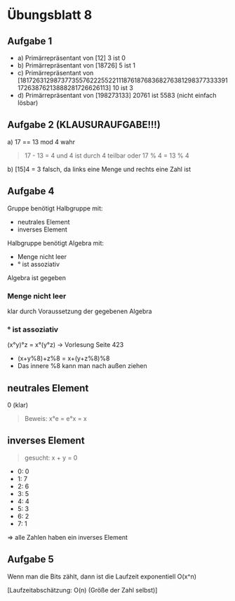 # Übungsblatt 8

## Aufgabe 1
- a) Primärrepräsentant von [12] 3 ist 0
- b) Primärrepräsentant von [18726] 5 ist 1
- c) Primärrepräsentant von [1817263129873773557622255221118761876836827638129837733339117263876213888281726626113] 10 ist 3
- d) Primärrepräsentant von [198273133] 20761 ist 5583 (nicht einfach lösbar)

## Aufgabe 2 (KLAUSURAUFGABE!!!)
a) 17 == 13 mod 4 wahr
> 17 - 13 = 4 und 4 ist durch 4 teilbar oder 17 % 4 = 13 % 4

b) [15]4 = 3 falsch, da links eine Menge und rechts eine Zahl ist

## Aufgabe 4
Gruppe benötigt Halbgruppe mit:
- neutrales Element
- inverses Element

Halbgruppe benötigt Algebra mit:
- Menge nicht leer
- ° ist assoziativ

Algebra ist gegeben

### Menge nicht leer
klar durch Voraussetzung der gegebenen Algebra

### ° ist assoziativ
(x°y)°z = x°(y°z)
-> Vorlesung Seite 423

- (x+y%8)+z%8 = x+(y+z%8)%8
- Das innere %8 kann man nach außen ziehen

## neutrales Element
0 (klar)

> Beweis: x°e = e°x = x

## inverses Element
> gesucht: x + y = 0

- 0: 0
- 1: 7
- 2: 6
- 3: 5
- 4: 4
- 5: 3
- 6: 2
- 7: 1

=> alle Zahlen haben ein inverses Element

## Aufgabe 5
Wenn man die Bits zählt, dann ist die Laufzeit exponentiell O(x^n)

[Laufzeitabschätzung: O(n) (Größe der Zahl selbst)]